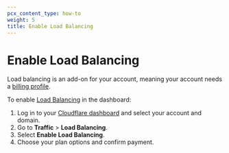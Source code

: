 ```yaml
---
pcx_content_type: how-to
weight: 5
title: Enable Load Balancing
---
```


# Enable Load Balancing

Load balancing is an add-on for your account, meaning your account needs a [billing profile](/fundamentals/account-and-billing/account-setup/create-billing-profile/).

To enable [Load Balancing](https://dash.cloudflare.com/?to=/:account/:zone/traffic/load-balancing) in the dashboard:

1. Log in to your [Cloudflare dashboard](https://dash.cloudflare.com/) and select your account and domain.
2. Go to **Traffic** > **Load Balancing**.
3. Select **Enable Load Balancing**.
4. Choose your plan options and confirm payment.